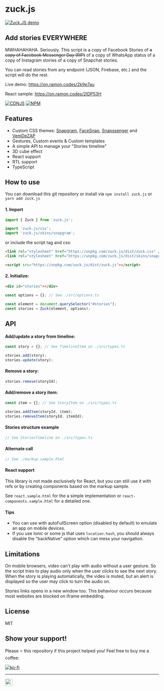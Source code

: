 # zuck.js

[![Zuck.JS demo](https://raw.githubusercontent.com/ramonszo/assets/master/zuck.js/preview.gif)](https://on.ramon.codes/2k9e7au)

## Add stories EVERYWHERE
MWHAHAHAHA. Seriously. This script is a copy of Facebook Stories of ~~a copy of Facebook Messenger Day (RIP)~~ of a copy of WhatsApp status of a copy of Instagram stories of a copy of Snapchat stories.

You can read stories from any endpoint (JSON, Firebase, etc.) and the script will do the rest.

Live demo: https://on.ramon.codes/2k9e7au

React sample: https://on.ramon.codes/2lDP53H

[![CDNJS](https://img.shields.io/cdnjs/v/zuck.js.svg?style=for-the-badge&logoColor=white&color=AA0000&maxAge=3600)](https://cdnjs.com/libraries/zuck.js) [![NPM](https://img.shields.io/npm/v/zuck.js.svg?style=for-the-badge&logoColor=white&color=AA0000&maxAge=3600)](https://www.npmjs.com/package/zuck.js)


## Features
* Custom CSS themes: [Snapgram](https://on.ramon.codes/cS5F), [FaceSnap](https://on.ramon.codes/oLt4), [Snapssenger](https://on.ramon.codes/G6Dt) and [VemDeZAP](https://on.ramon.codes/kj6R)
* Gestures, Custom events & Custom templates
* A simple API to manage your "Stories timeline"
* 3D cube effect
* React support
* RTL support
* TypeScript

## How to use
You can download this git repository or install via ```npm install zuck.js``` or ```yarn add zuck.js```

#### 1. Import

```js
import { Zuck } from 'zuck.js';

import 'zuck.js/css';
import 'zuck.js/skins/snapgram';
```

or include the script tag and css:

```HTML
<link rel="stylesheet" href="https://unpkg.com/zuck.js/dist/zuck.css" />
<link rel="stylesheet" href="https://unpkg.com/zuck.js/dist/skins/snapgram.css" />

<script src="https://unpkg.com/zuck.js/dist/zuck.js"></script>
```

#### 2. Initialize:

```HTML
<div id="stories"></div>
```


```js
const options = {}; // See ./src/options.ts

const element = document.querySelector("#stories");
const stories = Zuck(element, options);
```

## API

#### Add/update a story from timeline:

```js
const story = {}; // See TimelineItem on ./src/types.ts

stories.add(story);
stories.update(story);
 ```

#### Remove a story:

```js
stories.remove(storyId);
```

#### Add/remove a story item:

```js
const item = {}; // See StoryItem on ./src/types.ts

stories.addItem(storyId, item);
stories.removeItem(storyId, itemId);
```


#### Stories structure example
```js
// See StoriesTimeline on ./src/types.ts
```

#### Alternate call
```js
// See ./markup.sample.html
```

#### React support
This library is not made exclusively for React, but you can still use it with refs or by creating components based on the markup sample.

See `react.sample.html` for the a simple implementation or `react-components.sample.html` for a detailed one.

#### Tips
- You can use with autoFullScreen option (disabled by default) to emulate an app on mobile devices.
- If you use Ionic or some js that uses ```location.hash```, you should always disable the "backNative" option which can mess your navigation.


## Limitations
On mobile browsers, video can't play with audio without a user gesture. So the script tries to play audio only when the user clicks to see the next story.
When the story is playing automatically, the video is muted, but an alert is displayed so the user may click to turn the audio on.

Stories links opens in a new window too. This behaviour occurs because most websites are blocked on iframe embedding.


## License
MIT


## Show your support!
Please ⭐️ this repository if this project helped you! Feel free to buy me a coffee:

[![ko-fi](https://www.ko-fi.com/img/githubbutton_sm.svg)](https://ko-fi.com/F1F710G8L)

---

<a href="https://ramon.codes" target="_blank">
  <img src="https://utils.ramon.codes/hit.svg?referrer=github.com&title=GitHub%20/%20zuck.js&location=https://github.com/ramonszo/zuck.js" width="24" height="24" />
</a>
